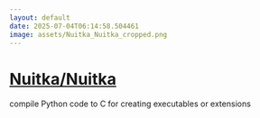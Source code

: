 ```yaml
---
layout: default
date: 2025-07-04T06:14:58.504461
image: assets/Nuitka_Nuitka_cropped.png
---
```


# [Nuitka/Nuitka](https://github.com/Nuitka/Nuitka)

compile Python code to C for creating executables or extensions
